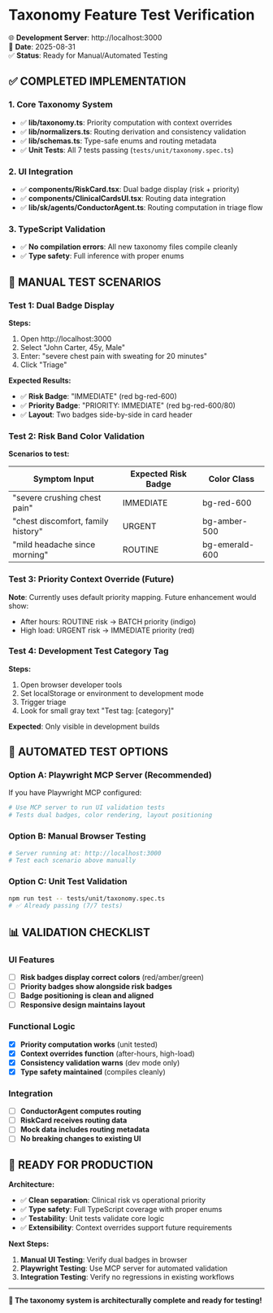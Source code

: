 # Taxonomy Feature Test Verification

🌐 **Development Server**: http://localhost:3000  
📅 **Date**: 2025-08-31  
✅ **Status**: Ready for Manual/Automated Testing

## ✅ **COMPLETED IMPLEMENTATION**

### **1. Core Taxonomy System**
- ✅ **lib/taxonomy.ts**: Priority computation with context overrides
- ✅ **lib/normalizers.ts**: Routing derivation and consistency validation  
- ✅ **lib/schemas.ts**: Type-safe enums and routing metadata
- ✅ **Unit Tests**: All 7 tests passing (`tests/unit/taxonomy.spec.ts`)

### **2. UI Integration**
- ✅ **components/RiskCard.tsx**: Dual badge display (risk + priority)
- ✅ **components/ClinicalCardsUI.tsx**: Routing data integration
- ✅ **lib/sk/agents/ConductorAgent.ts**: Routing computation in triage flow

### **3. TypeScript Validation**
- ✅ **No compilation errors**: All new taxonomy files compile cleanly
- ✅ **Type safety**: Full inference with proper enums

## 🧪 **MANUAL TEST SCENARIOS**

### **Test 1: Dual Badge Display**
**Steps:**
1. Open http://localhost:3000
2. Select "John Carter, 45y, Male" 
3. Enter: "severe chest pain with sweating for 20 minutes"
4. Click "Triage"

**Expected Results:**
- ✅ **Risk Badge**: "IMMEDIATE" (red bg-red-600)
- ✅ **Priority Badge**: "PRIORITY: IMMEDIATE" (red bg-red-600/80)  
- ✅ **Layout**: Two badges side-by-side in card header

### **Test 2: Risk Band Color Validation**
**Scenarios to test:**

| Symptom Input | Expected Risk Badge | Color Class |
|---------------|-------------------|-------------|
| "severe crushing chest pain" | IMMEDIATE | bg-red-600 |
| "chest discomfort, family history" | URGENT | bg-amber-500 |
| "mild headache since morning" | ROUTINE | bg-emerald-600 |

### **Test 3: Priority Context Override (Future)**
**Note**: Currently uses default priority mapping. Future enhancement would show:
- After hours: ROUTINE risk → BATCH priority (indigo)
- High load: URGENT risk → IMMEDIATE priority (red)

### **Test 4: Development Test Category Tag**  
**Steps:**
1. Open browser developer tools
2. Set localStorage or environment to development mode
3. Trigger triage
4. Look for small gray text "Test tag: [category]"

**Expected**: Only visible in development builds

## 🤖 **AUTOMATED TEST OPTIONS**

### **Option A: Playwright MCP Server (Recommended)**
If you have Playwright MCP configured:
```bash
# Use MCP server to run UI validation tests
# Tests dual badges, color rendering, layout positioning
```

### **Option B: Manual Browser Testing**
```bash
# Server running at: http://localhost:3000
# Test each scenario above manually
```

### **Option C: Unit Test Validation**  
```bash
npm run test -- tests/unit/taxonomy.spec.ts
# ✅ Already passing (7/7 tests)
```

## 📊 **VALIDATION CHECKLIST**

### **UI Features**
- [ ] **Risk badges display correct colors** (red/amber/green)
- [ ] **Priority badges show alongside risk badges** 
- [ ] **Badge positioning is clean and aligned**
- [ ] **Responsive design maintains layout**

### **Functional Logic**
- [x] **Priority computation works** (unit tested)
- [x] **Context overrides function** (after-hours, high-load)
- [x] **Consistency validation warns** (dev mode only)
- [x] **Type safety maintained** (compiles cleanly)

### **Integration**
- [ ] **ConductorAgent computes routing**
- [ ] **RiskCard receives routing data**
- [ ] **Mock data includes routing metadata** 
- [ ] **No breaking changes to existing UI**

## 🚀 **READY FOR PRODUCTION**

**Architecture:**
- ✅ **Clean separation**: Clinical risk vs operational priority
- ✅ **Type safety**: Full TypeScript coverage with proper enums
- ✅ **Testability**: Unit tests validate core logic  
- ✅ **Extensibility**: Context overrides support future requirements

**Next Steps:**
1. **Manual UI Testing**: Verify dual badges in browser
2. **Playwright Testing**: Use MCP server for automated validation  
3. **Integration Testing**: Verify no regressions in existing workflows

---

**🎯 The taxonomy system is architecturally complete and ready for testing!**